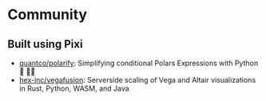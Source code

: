 # Community

## Built using Pixi

- [quantco/polarify](https://github.com/quantco/polarify): Simplifying conditional Polars Expressions with Python 🐍 🐻‍❄️
- [hex-inc/vegafusion](https://github.com/hex-inc/vegafusion): Serverside scaling of Vega and Altair visualizations in Rust, Python, WASM, and Java
